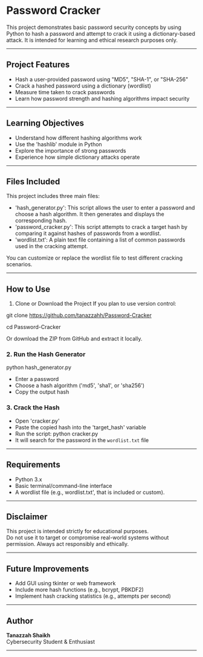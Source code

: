 # Password Cracker

This project demonstrates basic password security concepts by using Python to hash a password and attempt to crack it using a dictionary-based attack. It is intended for learning and ethical research purposes only.

---

## Project Features

- Hash a user-provided password using "MD5", "SHA-1", or "SHA-256"
- Crack a hashed password using a dictionary (wordlist)
- Measure time taken to crack passwords
- Learn how password strength and hashing algorithms impact security

---

## Learning Objectives

- Understand how different hashing algorithms work
- Use the 'hashlib' module in Python
- Explore the importance of strong passwords
- Experience how simple dictionary attacks operate

---

## Files Included

This project includes three main files:

- 'hash_generator.py': This script allows the user to enter a password and choose a hash algorithm. It then generates and displays the corresponding hash.
- 'password_cracker.py': This script attempts to crack a target hash by comparing it against hashes of passwords from a wordlist.
- 'wordlist.txt': A plain text file containing a list of common passwords used in the cracking attempt.

You can customize or replace the wordlist file to test different cracking scenarios.

---

## How to Use

1. Clone or Download the Project
If you plan to use version control:

git clone https://github.com/tanazzahh/Password-Cracker

cd Password-Cracker

Or download the ZIP from GitHub and extract it locally.

### 2. Run the Hash Generator

python hash_generator.py

- Enter a password
- Choose a hash algorithm ('md5', 'sha1', or 'sha256')
- Copy the output hash

### 3. Crack the Hash
- Open 'cracker.py'
- Paste the copied hash into the 'target_hash' variable
- Run the script: python cracker.py
- It will search for the password in the `wordlist.txt` file

---

## Requirements

- Python 3.x
- Basic terminal/command-line interface
- A wordlist file (e.g., wordlist.txt', that is included or custom).

---

## Disclaimer

This project is intended strictly for educational purposes.  
Do not use it to target or compromise real-world systems without permission. Always act responsibly and ethically.

---

## Future Improvements

- Add GUI using tkinter or web framework
- Include more hash functions (e.g., bcrypt, PBKDF2)
- Implement hash cracking statistics (e.g., attempts per second)

---

## Author

**Tanazzah Shaikh**  
Cybersecurity Student & Enthusiast

---


